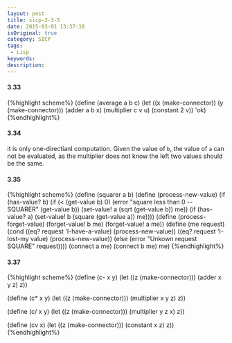 ```yaml
---
layout: post
title: sicp-3-3-5
date: 2015-03-01 13:37:18
isOriginal: true
category: SICP
tags:
 - Lisp
keywords: 
description: 
---
```


#### 3.33

{%highlight scheme%}
(define (average a b c)
  (let ((x (make-connector))
        (y (make-connector)))
    (adder a b x)
    (multiplier c v u)
    (constant 2 v))
  'ok)
{%endhighlight%}

#### 3.34

it is only one-directianl computation. Given the value of `b`, the value of
`a` can not be evaluated, as the multiplier does not know the left two values should be the same.

#### 3.35

{%highlight scheme%}
(define (squarer a b)
  (define (process-new-value)
    (if (has-value? b)
        (if (< (get-value b) 0)
            (error "square less than 0 -- SQUARER" (get-value b))
            (set-value! a (sqrt (get-value b)) me))
        (if (has-value? a)
          (set-value! b (square (get-value a)) me))))
  (define (process-forget-value)
    (forget-value! b me)
    (forget-value! a me))
  (define (me request)
    (cond ((eq? request 'I-have-a-value)
           (process-new-value))
          ((eq? request 'I-lost-my value)
           (process-new-value))
          (else
            (error "Unkown request  SQUARE" request))))
  (connect a me)
  (connect b me)
  me)
{%endhighlight%}

#### 3.37

{%highlight scheme%}
(define (c- x y)
  (let ((z (make-connector)))
    (adder x y z)
    z))

(define (c* x y)
  (let ((z (make-connector)))
    (multiplier x y z)
    z))

(define (c/ x y)
  (let ((z (make-connector)))
    (multiplier y z x)
    z))

(define (cv x)
  (let ((z (make-connector)))
    (constant x z)
    z))
{%endhighlight%}


